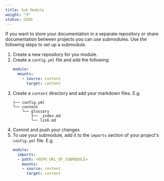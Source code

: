 ```yaml
---
title: Sub Module
weight: "3"
status: GOOD
---
```


If you want to store your documentation in a separate repository or share documentation between projects you can use submodules. Use the following steps to set up a submodule.

1. Create a new repository for you module. 
2. Create a `config.yml` file and add the following
   ```yaml
   module:
     mounts:
       - source: content
         target: content
   ```
3. Create a `content` directory and add your markdown files. E.g.
   ```
   ├── config.yml
   └── content
       └── glossary
           ├── _index.md
           └── link.md

   ```
4. Commit and push your changes
5. To use your submodule, add it to the `imports` section of your project's `config.yml` file. E.g.
   ```yaml
   module:
     imports:
     - path: <REPO_URL_OF_SUBMODULE>
       mounts:
       - source: content
         target: content
   ```
